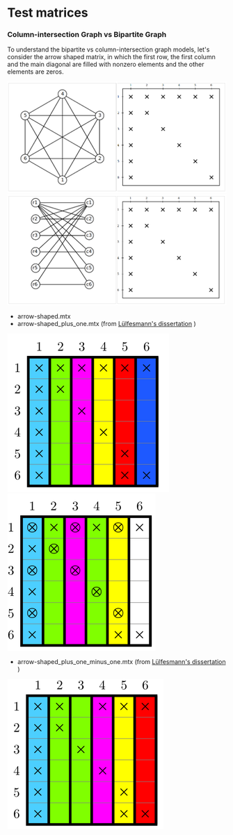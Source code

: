 # Test matrices

### Column-intersection Graph vs Bipartite Graph
To understand the bipartite vs column-intersection graph models, 
let's consider the arrow shaped matrix, in which the first row, 
the first column and the main diagonal are filled with nonzero
elements and the other elements are zeros.


![ArrowShapedCIG](arrow_shaped_cig.png)
![ArrowShapedBipartite](arrow_shaped_bipartite.png)

- arrow-shaped.mtx
- arrow-shaped_plus_one.mtx (from [Lülfesmann's dissertation](https://cuvillier.de/de/shop/publications/15-full-and-partial-jacobian-computation-via-graph-coloring-algorithms-and-applications)
)

![MatVis1](arrow-shaped_plus_one.png)
![MatVis1](req_elements.png)
- arrow-shaped_plus_one_minus_one.mtx (from [Lülfesmann's dissertation](https://cuvillier.de/de/shop/publications/15-full-and-partial-jacobian-computation-via-graph-coloring-algorithms-and-applications)
)

![MatVis1](arrow-shaped_plus_one_minus_one.png)